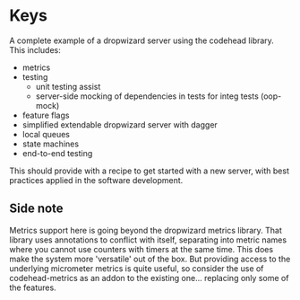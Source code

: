 # Keys

A complete example of a dropwizard server using the codehead library.
This includes:
- metrics
- testing
  - unit testing assist 
  - server-side mocking of dependencies in tests for integ tests (oop-mock)
- feature flags
- simplified extendable dropwizard server with dagger 
- local queues
- state machines
- end-to-end testing

This should provide with a recipe to get started with a new server, with
best practices applied in the software development.

## Side note

Metrics support here is going beyond the dropwizard metrics library. That
library uses annotations to conflict with itself, separating into metric names
where you cannot use counters with timers at the same time. This does make
the system more 'versatile' out of the box. But providing access to the 
underlying micrometer metrics is quite useful, so consider the use of
codehead-metrics as an addon to the existing one... replacing only some of the 
features.